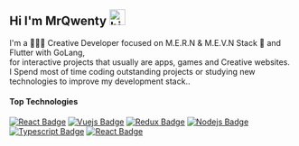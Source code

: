 ## Hi I'm MrQwenty <img src="https://user-images.githubusercontent.com/1303154/88677602-1635ba80-d120-11ea-84d8-d263ba5fc3c0.gif" width="28px" alt="hi">

I'm a 🧑🏻‍💻 Creative Developer focused on M.E.R.N & M.E.V.N Stack 🤖  and Flutter with GoLang, <br> 
for interactive projects that usually are apps, games and Creative websites. <br>
I Spend most of time coding outstanding projects or studying new technologies to improve my development stack..


#### Top Technologies

<!-- TODO: Make technologies links takes you to repositories -->

[![React Badge](https://img.shields.io/badge/-ReactJS-61DBFB?style=for-the-badge&labelColor=black&logo=react&logoColor=61DBFB)](#) [![Vuejs Badge](https://img.shields.io/badge/-Vuejs-3C873A?style=for-the-badge&labelColor=black&logo=Vue.js&logoColor=3C873A)](#) [![Redux Badge](https://img.shields.io/badge/-Redux-e535ab?style=for-the-badge&labelColor=black&logo=redux&logoColor=e535ab)](#) [![Nodejs Badge](https://img.shields.io/badge/-Nodejs-3C873A?style=for-the-badge&labelColor=black&logo=node.js&logoColor=3C873A)](#) [![Typescript Badge](https://img.shields.io/badge/-Flutter-007acc?style=for-the-badge&labelColor=black&logo=flutter&logoColor=007acc)](#) [![React Badge](https://img.shields.io/badge/-Go-61DBFB?style=for-the-badge&labelColor=black&logo=go&logoColor=61DBFB)](#)



